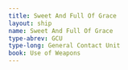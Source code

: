 ```yaml
---
title: Sweet And Full Of Grace
layout: ship
name: Sweet And Full Of Grace
type-abrev: GCU
type-long: General Contact Unit
book: Use of Weapons
---
```


